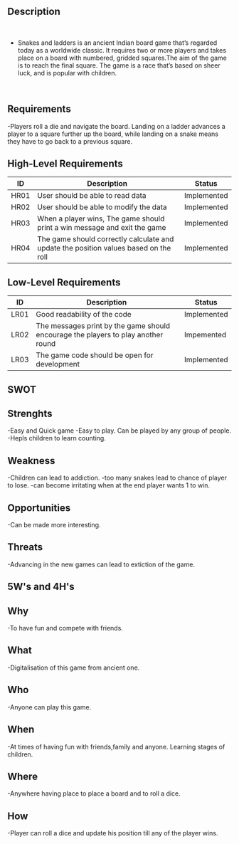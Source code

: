 ## Description
</br>

* Snakes and ladders is an ancient Indian board game that’s regarded today as a worldwide classic. It requires two or more players and takes place on a board with numbered, gridded squares.The aim of the game is to reach the final square. The game is a race that’s based on sheer luck, and is popular with children. 
</br> 

## Requirements
-Players roll a die and navigate the board. Landing on a ladder advances a player to a square further up the board, while landing on a snake means they have to go back to a previous square.
</br>

## High-Level Requirements

|  ID|Description|Status|
  |---|---|---|
  | HR01 | User should be able to read data  | Implemented |
  | HR02 | User should be able to modify the data  | Implemented |
  | HR03 | When a player wins, The game should print a win message and exit the game | Implemented |
  | HR04 | The game should correctly calculate and update the position values based on the roll | Implemented

## Low-Level Requirements
|  ID|Description|Status|
  |---|---|---|
  | LR01 | Good readability of the code | Implemented |
  | LR02 | The messages print by the game should encourage the players to play another round | Impemented|
  | LR03 | The game code should be open for development | Implemented |

## SWOT
## Strenghts
-Easy and Quick game
-Easy to play. Can be played by any group of people.
-Hepls children to learn counting. 
## Weakness
-Children can lead to addiction.
-too many snakes lead to chance of player to lose.
-can become irritating when at the end player wants 1 to win.
## Opportunities
-Can be made more interesting.
## Threats
-Advancing in the new games can lead to extiction of the game.

## 5W's and 4H's
## Why
-To have fun and compete with friends.
## What
-Digitalisation of this game from ancient one.
## Who
-Anyone can play this game. 
## When
-At times of having fun with friends,family and anyone. Learning stages of children.
## Where
-Anywhere having place to place a board and to roll a dice.
## How
-Player can roll a dice and update his position till any of the player wins.
